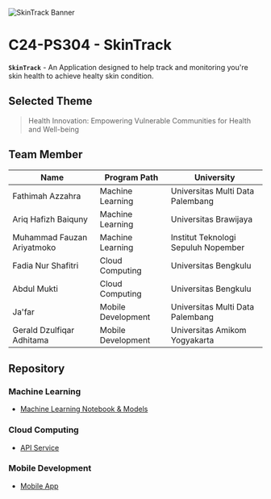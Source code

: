 ![SkinTrack Banner](https://imgur.com/dg0bQsJ.png)

# C24-PS304 - SkinTrack
**`SkinTrack`** - An Application designed to help track and monitoring you're skin health to achieve healty skin condition.

## Selected Theme
>  Health Innovation: Empowering Vulnerable Communities for Health and Well-being

## Team Member
| **Name** | **Program Path** | **University** |
|---|---|---|
| Fathimah Azzahra | Machine Learning | Universitas Multi Data Palembang |
| Ariq Hafizh Baiquny | Machine Learning | Universitas Brawijaya |
| Muhammad Fauzan Ariyatmoko | Machine Learning | Institut Teknologi Sepuluh Nopember |
| Fadia Nur Shafitri | Cloud Computing | Universitas Bengkulu |
| Abdul Mukti | Cloud Computing | Universitas Bengkulu |
| Ja'far | Mobile Development | Universitas Multi Data Palembang |
| Gerald Dzulfiqar Adhitama | Mobile Development | Universitas Amikom Yogyakarta |

## Repository

### Machine Learning
- [Machine Learning Notebook & Models](https://github.com/C241-PS304/machine-learning)
### Cloud Computing
- [API Service](https://github.com/C241-PS304/cloud-computing)
### Mobile Development
- [Mobile App](https://github.com/C241-PS304/mobile-development)
